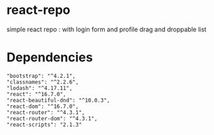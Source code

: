 # react-repo
simple react repo : with login form and profile drag and droppable list

# Dependencies
    "bootstrap": "^4.2.1",
    "classnames": "^2.2.6",
    "lodash": "^4.17.11",
    "react": "^16.7.0",
    "react-beautiful-dnd": "^10.0.3",
    "react-dom": "^16.7.0",
    "react-router": "^4.3.1",
    "react-router-dom": "^4.3.1",
    "react-scripts": "2.1.3"
